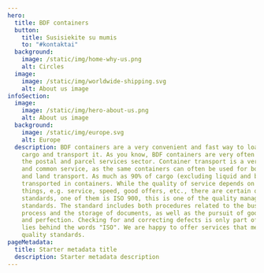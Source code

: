 ```yaml
---
hero:
  title: BDF containers
  button:
    title: Susisiekite su mumis
    to: "#kontaktai"
  background:
    image: /static/img/home-why-us.png
    alt: Circles
  image:
    image: /static/img/worldwide-shipping.svg
    alt: About us image
infoSection:
  image:
    image: /static/img/hero-about-us.png
    alt: About us image
  background:
    image: /static/img/europe.svg
    alt: Europe
  description: BDF containers are a very convenient and fast way to load-unload
    cargo and transport it. As you know, BDF containers are very often used in
    the postal and parcel services sector. Container transport is a very popular
    and common service, as the same containers can often be used for both water
    and land transport. As much as 90% of cargo (excluding liquid and bulk) is
    transported in containers. While the quality of service depends on many
    things, e.g. service, speed, good offers, etc., there are certain quality
    standards, one of them is ISO 900, this is one of the quality management
    standards. The standard includes both procedures related to the business
    process and the storage of documents, as well as the pursuit of good results
    and perfection. Checking for and correcting defects is only part of what
    lies behind the words "ISO". We are happy to offer services that meet
    quality standards.
pageMetadata:
  title: Starter metadata title
  description: Starter metadata description
---
```

